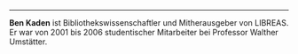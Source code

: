 ---
**Ben Kaden** ist Bibliothekswissenschaftler und Mitherausgeber von LIBREAS. Er war von 2001 bis 2006 studentischer Mitarbeiter bei Professor Walther Umstätter.